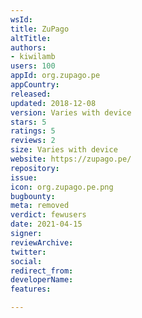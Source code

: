 ```yaml
---
wsId: 
title: ZuPago
altTitle: 
authors:
- kiwilamb
users: 100
appId: org.zupago.pe
appCountry: 
released: 
updated: 2018-12-08
version: Varies with device
stars: 5
ratings: 5
reviews: 2
size: Varies with device
website: https://zupago.pe/
repository: 
issue: 
icon: org.zupago.pe.png
bugbounty: 
meta: removed
verdict: fewusers
date: 2021-04-15
signer: 
reviewArchive: 
twitter: 
social: 
redirect_from: 
developerName: 
features: 

---
```



